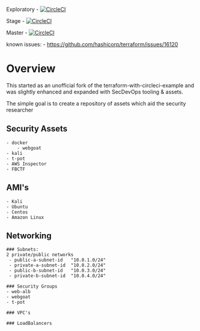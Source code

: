 Exploratory - [![CircleCI](https://circleci.com/gh/cappetta/circleci_terraform/tree/exploratory.svg?style=svg)](https://circleci.com/gh/cappetta/circleci_terraform/tree/exploratory)  

Stage - [![CircleCI](https://circleci.com/gh/cappetta/circleci_terraform/tree/stage.svg?style=svg)](https://circleci.com/gh/cappetta/circleci_terraform/tree/stage)

Master - [![CircleCI](https://circleci.com/gh/cappetta/circleci_terraform/tree/master.svg?style=svg)](https://circleci.com/gh/cappetta/circleci_terraform/tree/master)

known issues:
    - https://github.com/hashicorp/terraform/issues/16120

# Overview
This started as an unofficial fork of the terraform-with-circleci-example
and was slightly enhanced and expanded with SecDevOps tooling & assets.

The simple goal is to create a repository of assets which aid the security
researcher 

## Security Assets
    - docker 
        - webgoat
    - kali
    - t-pot
    - AWS Inspector
    - FBCTF

## AMI's
    - Kali 
    - Ubuntu
    - Centos
    - Amazon Linux
    
## Networking
    ### Subnets:
    2 private/public networks
     - public-a-subnet-id   "10.0.1.0/24"
     - private-a-subnet-id  "10.0.2.0/24"
     - public-b-subnet-id   "10.0.3.0/24"
     - private-b-subnet-id  "10.0.4.0/24"
     
    ### Security Groups
    - web-alb
    - webgoat
    - t-pot
    
    ### VPC's
    
    ### LoadBalancers
    
